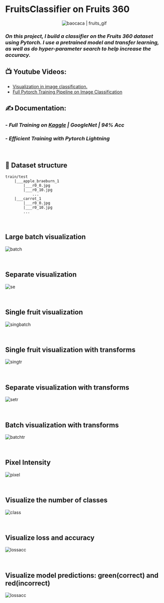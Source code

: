 # FruitsClassifier on Fruits 360

<div align="center">
  <img alt="baocaca | fruits_gif" src="https://images-wixmp-ed30a86b8c4ca887773594c2.wixmp.com/f/5ff09206-abe7-4bd5-9fcb-d7f039a12d92/d9icx2p-3019cef5-c78c-41c3-a1b5-1a064c3f1ee3.gif?token=eyJ0eXAiOiJKV1QiLCJhbGciOiJIUzI1NiJ9.eyJzdWIiOiJ1cm46YXBwOjdlMGQxODg5ODIyNjQzNzNhNWYwZDQxNWVhMGQyNmUwIiwiaXNzIjoidXJuOmFwcDo3ZTBkMTg4OTgyMjY0MzczYTVmMGQ0MTVlYTBkMjZlMCIsIm9iaiI6W1t7InBhdGgiOiJcL2ZcLzVmZjA5MjA2LWFiZTctNGJkNS05ZmNiLWQ3ZjAzOWExMmQ5MlwvZDlpY3gycC0zMDE5Y2VmNS1jNzhjLTQxYzMtYTFiNS0xYTA2NGMzZjFlZTMuZ2lmIn1dXSwiYXVkIjpbInVybjpzZXJ2aWNlOmZpbGUuZG93bmxvYWQiXX0.TRXDHmIY3GAuDNY6EDzekCWcfye8KrHx29ZLsoli3Ao" />
</div>

### _On this project, I build a classifier on the Fruits 360 dataset using Pytorch. I use a pretrained model and transfer learning, as well as do hyper-parameter search to help increase the accuracy._

## 📺 **Youtube Videos:**

<!-- YOUTUBE:START -->
- [Visualization in image classification.](https://www.youtube.com/watch?v=vzr0pAU0BC0)
- [Full Pytorch Training Pipeline on Image Classification](https://www.youtube.com/watch?v=tfYR8JMt0xA)
<!-- YOUTUBE:END -->

## **✍️ Documentation:**

### - _Full Training on [Kaggle] | GoogleNet | 94% Acc_

### - _Efficient Training with Pytorch Lightning_

&nbsp;

## **📰 Dataset structure**

    train/test
        |___apple_braeburn_1
            |___r0_0.jpg
            |___r0_10.jpg
                ...
        |___carrot_1
            |___r0_0.jpg
            |___r0_10.jpg
            ...

&nbsp;

## **Large batch visualization**

![batch](images/Fruits1.JPG)

&nbsp;

## **Separate visualization**

![se](images/Fruits2.JPG)

&nbsp;

## **Single fruit visualization**

![singbatch](images/Fruits3.JPG)

&nbsp;

## **Single fruit visualization with transforms**

![singtr](images/Fruits4.JPG)

&nbsp;

## **Separate visualization with transforms**

![setr](images/Fruits5.JPG)

&nbsp;

## **Batch visualization with transforms**

![batchtr](images/Fruits6.JPG)

&nbsp;

## **Pixel Intensity**

![pixel](images/pixel.JPG)

&nbsp;

## **Visualize the number of classes**

![class](images/class.JPG)

&nbsp;

## **Visualize loss and accuracy**

![lossacc](images/lossacc.JPG)

&nbsp;

## **Visualize model predictions: green(correct) and red(incorrect)**

![lossacc](images/pred.JPG)

[kaggle]: https://www.kaggle.com/code/alevi0989/fruits-360-googlenet-94-acc
